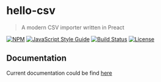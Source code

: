 # hello-csv

> A modern CSV importer written in Preact

[![NPM](https://img.shields.io/npm/v/hello-csv.svg)](https://www.npmjs.com/package/hello-csv)
[![JavaScript Style Guide](https://img.shields.io/badge/code_style-standard-brightgreen.svg)](https://standardjs.com)
[![Build Status](https://github.com/HelloCSV/HelloCSV/actions/workflows/run-tests.yml/badge.svg)](https://github.com/HelloCSV/HelloCSV/actions/workflows/run-tests.yml)
[![License](https://img.shields.io/badge/license-MIT-blue.svg)](https://opensource.org/licenses/MIT)

## Documentation

Current documentation could be find [here](https://hellocsv.mintlify.app/)


